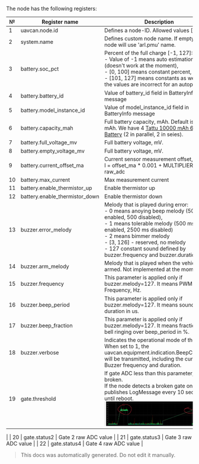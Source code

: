 The node has the following registers:

| №  | Register name           | Description |
| -- | ----------------------- | ----------- |
|  1 | uavcan.node.id          | Defines a node-ID. Allowed values [0,127]. |
|  2 | system.name             | Defines custom node name. If empty, the node will use 'arl.pmu' name. |
|  3 | battery.soc_pct         | Percent of the full charge [-1, 127]: </br> - Value of -1 means auto estimation (doesn't work at the moment), </br> - [0, 100] means constant percent, </br> - [101, 127] means constants as well, but the values are incorrect for an autopilot. |
|  4 | battery.battery_id      | Value of battery_id field in BatteryInfo message |
|  5 | battery.model_instance_id | Value of model_instance_id field in BatteryInfo message |
|  6 | battery.capacity_mah    | Full battery capacity, mAh. Default is 20000 mAh. We have 4 [Tattu 10000 mAh 6S Lipo Battery](https://genstattu.com/tattu-plus-22-2v-25c-6s-liPo-battery-10000-mah-with-as150-xt150-plug.html) (2 in parallel, 2 in seies). |
|  7 | battery.full_voltage_mv | Full battery voltage, mV. |
|  8 | battery.empty_voltage_mv | Full battery voltage, mV. |
|  9 | battery.current_offset_ma | Current sensor measurement offset, mA. </br> I = offset_ma * 0.001 + MULTIPLIER * raw_adc |
|  10 | battery.max_current     | Max measurement current |
|  11 | battery.enable_thermistor_up | Enable thermistor up |
|  12 | battery.enable_thermistor_down | Enable thermistor down |
|  13 | buzzer.error_melody     | Melody that is played during error: </br> - 0 means anoying beep melody (500 ms enabled, 500 disabled),</br>- 1 means tolerable melody (500 ms enabled, 2500 ms disabled) </br>- 2 means bimmer melody </br>- [3, 126] - reserved, no melody </br>- 127 constant sound defined by buzzer.frequency and buzzer.duration. |
|  14 | buzzer.arm_melody       | Melody that is played when the vehicle is armed. Not implemented at the momement. |
|  15 | buzzer.frequency        | This parameter is applied only if buzzer.melody=127. It means PWM Frequency, Hz. |
|  16 | buzzer.beep_period      | This parameter is applied only if buzzer.melody=127. It means sound duration in us. |
|  17 | buzzer.beep_fraction    | This parameter is applied only if buzzer.melody=127. It means fraction of bell ringing over beep_period in %. |
|  18 | buzzer.verbose          | Indicates the operational mode of the node. When set to 1, the uavcan.equipment.indication.BeepCommand will be transmitted, including the current Buzzer frequency and duration. |
|  19 | gate.threshold          | If gate ADC less than this parameter, so it is broken.</br>If the node detects a broken gate once, it publishes LogMessage every 10 seconds until reboot.</br><img src="../../Assets/gates.jpg" alt="drawing" width="300">
 |
|  20 | gate.status2            | Gate 2 raw ADC value |
|  21 | gate.status3            | Gate 3 raw ADC value |
|  22 | gate.status4            | Gate 4 raw ADC value |

> This docs was automatically generated. Do not edit it manually.

